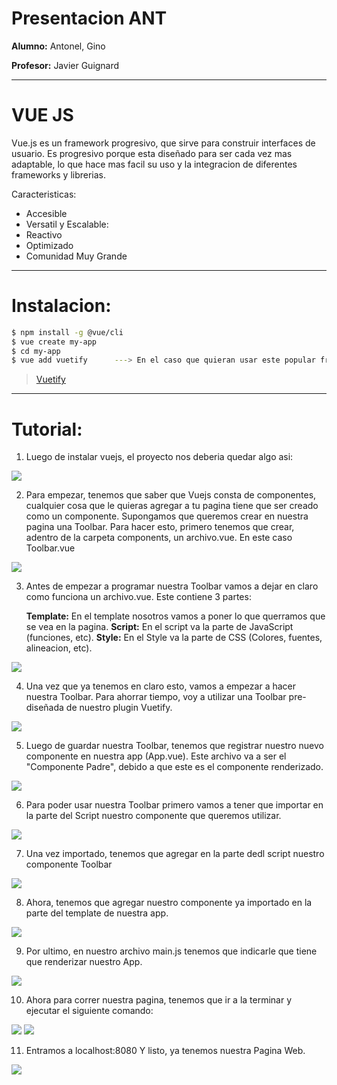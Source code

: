 # **Presentacion ANT**
**Alumno:** Antonel, Gino

**Profesor:** Javier Guignard
***
# VUE JS

Vue.js es un framework progresivo, que sirve para construir interfaces de usuario. Es progresivo porque esta diseñado para ser cada vez mas adaptable, lo que hace mas facil su uso y la integracion de diferentes frameworks y librerias.
 
Caracteristicas: 
- Accesible
- Versatil y Escalable:
- Reactivo
- Optimizado
- Comunidad Muy Grande
***
# Instalacion:

```sh
$ npm install -g @vue/cli
$ vue create my-app
$ cd my-app
$ vue add vuetify      ---> En el caso que quieran usar este popular framework
```
> [Vuetify](https://vuetifyjs.com/es-MX/) 
***
# Tutorial:
1) Luego de instalar vuejs, el proyecto nos deberia quedar algo asi:

![](https://raw.githubusercontent.com/GinoAntonel/tutorialANT/master/imagenesTutorial/estructura.png)

2) Para empezar, tenemos que saber que Vuejs consta de componentes, cualquier cosa que le quieras agregar a tu pagina tiene que ser creado como un componente. Supongamos que queremos crear en nuestra pagina una Toolbar. Para hacer esto, primero tenemos que crear, adentro de la carpeta components, un archivo.vue. En este caso Toolbar.vue

![](https://raw.githubusercontent.com/GinoAntonel/tutorialANT/master/imagenesTutorial/crearArchivo.png)

3) Antes de empezar a programar nuestra Toolbar vamos a dejar en claro como funciona un archivo.vue. 
Este contiene 3 partes:

    **Template:** 
En el template nosotros vamos a poner lo que querramos que se vea en la pagina.
    **Script:**
En el script va la parte de JavaScript (funciones, etc).
    **Style:**
En el Style va la parte de CSS (Colores, fuentes, alineacion, etc).

![](https://raw.githubusercontent.com/GinoAntonel/tutorialANT/master/imagenesTutorial/archivoVue.png)

4) Una vez que ya tenemos en claro esto, vamos a empezar a hacer nuestra Toolbar. Para ahorrar tiempo, voy a utilizar una Toolbar pre-diseñada de nuestro plugin Vuetify.

![](https://raw.githubusercontent.com/GinoAntonel/tutorialANT/master/imagenesTutorial/toolbar.png)

5) Luego de guardar nuestra Toolbar, tenemos que registrar nuestro nuevo componente en nuestra app (App.vue). Este archivo va a ser el "Componente Padre", debido a que este es el componente renderizado.

![](https://raw.githubusercontent.com/GinoAntonel/tutorialANT/master/imagenesTutorial/app.png)

6) Para poder usar nuestra Toolbar primero vamos a tener que importar en la parte del Script nuestro componente que queremos utilizar.

![](https://raw.githubusercontent.com/GinoAntonel/tutorialANT/master/imagenesTutorial/import.png)

7) Una vez importado, tenemos que agregar en la parte dedl script nuestro componente Toolbar

![](https://raw.githubusercontent.com/GinoAntonel/tutorialANT/master/imagenesTutorial/componente.png)

8) Ahora, tenemos que agregar nuestro componente ya importado en la parte del template de nuestra app.

![](https://raw.githubusercontent.com/GinoAntonel/tutorialANT/master/imagenesTutorial/content.png)

9) Por ultimo, en nuestro archivo main.js tenemos que indicarle que tiene que renderizar nuestro App.

![](https://raw.githubusercontent.com/GinoAntonel/tutorialANT/master/imagenesTutorial/main.png)

10) Ahora para correr nuestra pagina, tenemos que ir a la terminar y ejecutar el siguiente comando:

![](https://raw.githubusercontent.com/GinoAntonel/tutorialANT/master/imagenesTutorial/run.png)
![](https://raw.githubusercontent.com/GinoAntonel/tutorialANT/master/imagenesTutorial/run2.png)

11) Entramos a localhost:8080 Y listo, ya tenemos nuestra Pagina Web.

![](https://raw.githubusercontent.com/GinoAntonel/tutorialANT/master/imagenesTutorial/local.png)

